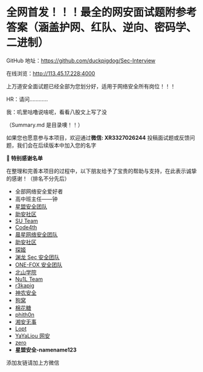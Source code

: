 # 全网首发！！！最全的网安面试题附参考答案（涵盖护网、红队、逆向、密码学、二进制）

GitHub 地址：https://github.com/duckpigdog/Sec-Interview

在线浏览：http://113.45.17.228:4000

上万道安全面试题已经全部为您划分好，适用于网络安全所有岗位！！！

HR：请问…………

我：叽里咕噜说啥呢，看看八股文上写了没

（Summary.md 是目录噢！！）

如果您也愿意参与本项目，欢迎通过**微信: XR3327026244** 投稿面试题或反馈问题，我们会在后续版本中加入您的名字

**🙏 特别感谢名单**

在整理和完善本项目的过程中，以下朋友给予了宝贵的帮助与支持，在此表示诚挚的感谢！（排名不分先后）

- 全部网络安全爱好者
- 高中班主任——钟
- [星盟安全团队](https://www.xmcve.com/)
- [助安社区](https://secself.com/)
- [SU Team](https://su-team.cn/)
- [Code4th](https://www.code4th.com/)
- [晨星网络安全团队](https://morningstar.xin/)
- [助安社区](https://secself.com/)
- [探姬](https://github.com/probiusofficial)
- [渊龙 Sec 安全团队](https://src.sjtu.edu.cn/profile/team/21/)
- [ONE-FOX 安全团队](https://www.one-fox.cn/)
- [北山学院](https://www.beishanxueyuan.com/)
- [Nu1L Team](https://www.nu1l.com/)
- [r3kapig](https://r3kapig.com/)
- [神农安全](https://forum.butian.net/people/29988)
- [狗窝](https://src.sjtu.edu.cn/profile/team/79/)
- [棉花糖](https://vip.bdziyi.com)
- [phith0n](https://www.leavesongs.com/)
- [湘安无事](https://mp.weixin.qq.com/s/9rTTRHy21kNPKCsoIshmAA)
- [Lopt](https://github.com/Loptsecurity)
- [YaYaLiou 网安](https://www.yuque.com/yayaliou/efr8d4/gmbgyxy16urr665z?singleDoc#)
- [zero](https://forum.butian.net/people/25569)
- **星盟安全-namename123**

添加友链请加上方微信

